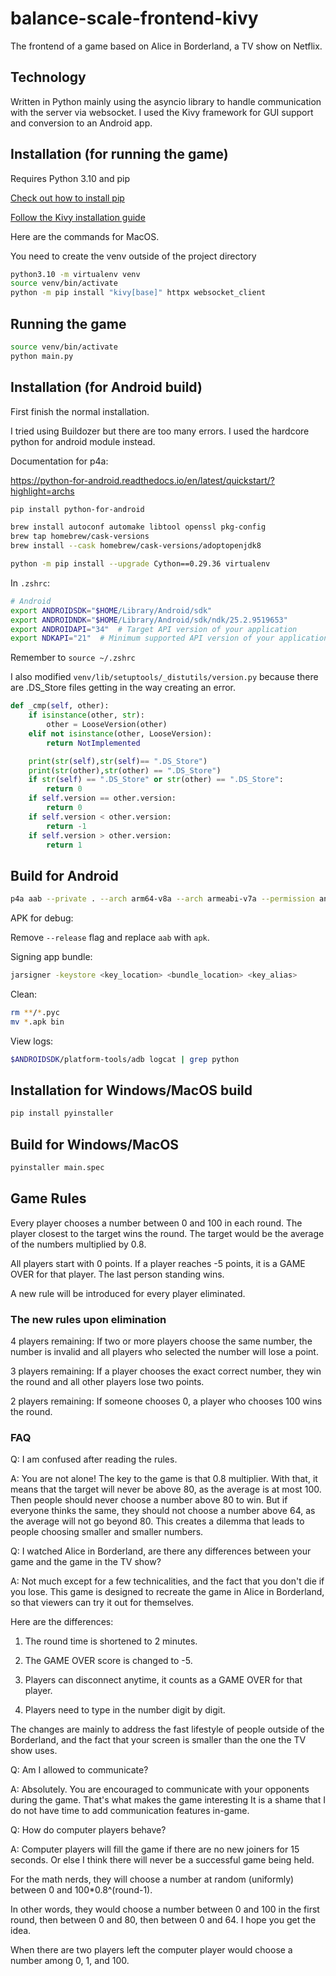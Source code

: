 # balance-scale-frontend-kivy

The frontend of a game based on Alice in Borderland, a TV show on Netflix. 

## Technology

Written in Python mainly using the asyncio library to handle communication with the server via websocket. I used the Kivy framework for GUI support and conversion to an Android app.

## Installation (for running the game)

Requires Python 3.10 and pip

[Check out how to install pip](https://pip.pypa.io/en/stable/installation/)

[Follow the Kivy installation guide](https://kivy.org/doc/stable/gettingstarted/installation.html)

Here are the commands for MacOS.

You need to create the venv outside of the project directory
```bash
python3.10 -m virtualenv venv
source venv/bin/activate
python -m pip install "kivy[base]" httpx websocket_client

```

## Running the game

```bash
source venv/bin/activate
python main.py
```
## Installation (for Android build)

First finish the normal installation.

I tried using Buildozer but there are too many errors. I used the hardcore python for android module instead.

Documentation for p4a:

https://python-for-android.readthedocs.io/en/latest/quickstart/?highlight=archs

```bash
pip install python-for-android

brew install autoconf automake libtool openssl pkg-config
brew tap homebrew/cask-versions
brew install --cask homebrew/cask-versions/adoptopenjdk8

python -m pip install --upgrade Cython==0.29.36 virtualenv
```

In `.zshrc`:

```bash
# Android
export ANDROIDSDK="$HOME/Library/Android/sdk"
export ANDROIDNDK="$HOME/Library/Android/sdk/ndk/25.2.9519653"
export ANDROIDAPI="34"  # Target API version of your application
export NDKAPI="21"  # Minimum supported API version of your application
```

Remember to `source ~/.zshrc`

I also modified `venv/lib/setuptools/_distutils/version.py` because there are .DS_Store files getting in the way creating an error.

```python
def _cmp(self, other):
    if isinstance(other, str):
        other = LooseVersion(other)
    elif not isinstance(other, LooseVersion):
        return NotImplemented

    print(str(self),str(self)== ".DS_Store")
    print(str(other),str(other) == ".DS_Store")
    if str(self) == ".DS_Store" or str(other) == ".DS_Store":
        return 0
    if self.version == other.version:
        return 0
    if self.version < other.version:
        return -1
    if self.version > other.version:
        return 1
```


## Build for Android

```bash
p4a aab --private . --arch arm64-v8a --arch armeabi-v7a --permission android.permission.INTERNET --permission android.permission.ACCESS_NETWORK_STATE --package=com.kidprof.tenbin --name "Tenbin"  --bootstrap=sdl2 --requirements=python3,kivy,httpx,websocket_client,certifi,httpcore,idna,sniffio,anyio,exceptiongroup,h11 --orientation landscape --orientation landscape-reverse --icon assets/icon.png --presplash assets/background.jpg --blacklist-requirements=sqlite3,libffi,openssl --release --version 0.4.2
```

APK for debug:

Remove `--release` flag and replace `aab` with `apk`.

Signing app bundle:

```bash
jarsigner -keystore <key_location> <bundle_location> <key_alias>
```


Clean:

```bash
rm **/*.pyc
mv *.apk bin
```

View logs:

```bash
$ANDROIDSDK/platform-tools/adb logcat | grep python
```

## Installation for Windows/MacOS build

```bash
pip install pyinstaller
```

## Build for Windows/MacOS

```bash
pyinstaller main.spec
```

## Game Rules

Every player chooses a number between 0 and 100 in each round. The player closest to the target wins the round. The target would be the average of the numbers multiplied by 0.8. 

All players start with 0 points. If a player reaches -5 points, it is a GAME OVER for that player. The last person standing wins. 

A new rule will be introduced for every player eliminated.

### The new rules upon elimination

4 players remaining: If two or more players choose the same number, the number is invalid and all players who selected the number will lose a point.

3 players remaining: If a player chooses the exact correct number, they win the round and all other players lose two points.

2 players remaining: If someone chooses 0, a player who chooses 100 wins the round.

### FAQ

Q: I am confused after reading the rules.

A: You are not alone! The key to the game is that 0.8 multiplier. With that, it means that the target will never be above 80, as the average is at most 100. Then people should never choose a number above 80 to win. But if everyone thinks the same, they should not choose a number above 64, as the average will not go beyond 80. This creates a dilemma that leads to people choosing smaller and smaller numbers.

Q: I watched Alice in Borderland, are there any differences between your game and the game in the TV show?

A: Not much except for a few technicalities, and the fact that you don't die if you lose. This game is designed to recreate the game in Alice in Borderland, so that viewers can try it out for themselves. 

Here are the differences:

1. The round time is shortened to 2 minutes. 

2. The GAME OVER score is changed to -5.

3. Players can disconnect anytime, it counts as a GAME OVER for that player.

4. Players need to type in the number digit by digit.

The changes are mainly to address the fast lifestyle of people outside of the Borderland, and the fact that your screen is smaller than the one the TV show uses.

Q: Am I allowed to communicate?

A: Absolutely. You are encouraged to communicate with your opponents during the game. That's what makes the game interesting It is a shame that I do not have time to add communication features in-game. 

Q: How do computer players behave?

A: Computer players will fill the game if there are no new joiners for 15 seconds. Or else I think there will never be a successful game being held. 

For the math nerds, they will choose a number at random (uniformly) between 0 and 100*0.8^(round-1). 

In other words, they would choose a number between 0 and 100 in the first round, then between 0 and 80, then between 0 and 64. I hope you get the idea.

When there are two players left the computer player would choose a number among 0, 1, and 100. 